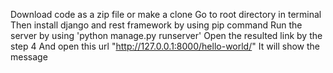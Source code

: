 Download code as a zip file or make a clone
Go to root directory in terminal
Then install django and rest framework by using pip command
Run the server by using 'python manage.py runserver'
Open the resulted link by the step 4 
And open this url "http://127.0.0.1:8000/hello-world/"
It will show the message 
